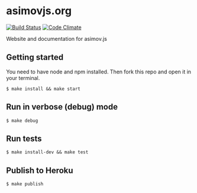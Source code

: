 asimovjs.org
============

[![Build Status](https://travis-ci.org/adamrenklint/asimovjs.org.png?branch=master)](https://travis-ci.org/adamrenklint/asimovjs.org) [![Code Climate](https://codeclimate.com/github/adamrenklint/asimovjs.org.png)](https://codeclimate.com/github/adamrenklint/asimovjs.org)

Website and documentation for asimov.js

## Getting started

You need to have node and npm installed. Then fork this repo and open it in your terminal.

    $ make install && make start

## Run in verbose (debug) mode

    $ make debug

## Run tests

    $ make install-dev && make test

## Publish to Heroku

    $ make publish